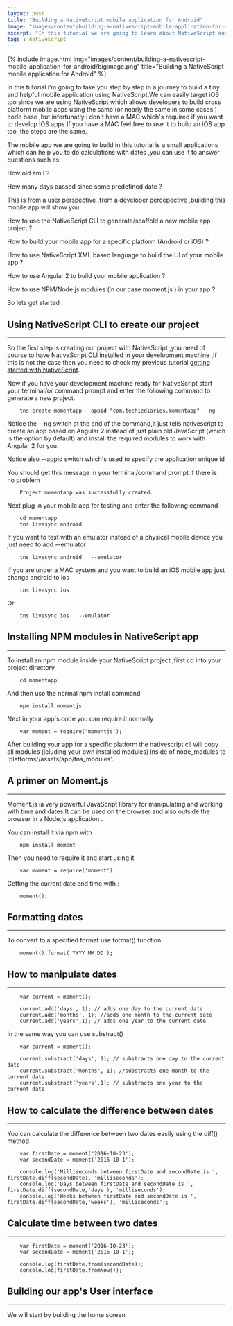 ```yaml
---
layout: post
title: "Building a NativeScript mobile application for Android"
image: "images/content/building-a-nativescript-mobile-application-for-android/titleimage.png"
excerpt: "In this tutorial we are going to learn about NativeScript and how to use web technologies to build native mobile apps for Android and iOS "
tags : nativescript
---
```

{% include image.html
       img="images/content/building-a-nativescript-mobile-application-for-android/bigimage.png"
       title="Building a NativeScript mobile application for Android"
%}

In this tutorial i'm going to take you step by step in a journey to build a tiny and helpful mobile application using NativeScript,We can easily target iOS too since we are using NativeScript which allows developers to build cross platform mobile apps using the same (or nearly the same in some cases ) code base ,but infortunatly i don't have a MAC which's required if you want to develop iOS apps.If you have a MAC feel free to use it to build an iOS app too ,the steps are the same.

The mobile app we are going to build in this tutorial is a small applications which can help you to do calculations with dates ,you can use it to answer questions such as

How old am I ?

How many days passed since some predefined date ?

This is from a user perspective ,from a developer percepective ,building this mobile app will show you 

How to use the NativeScript CLI to generate/scaffold a new mobile app project ?

How to build your mobile app for a specific platform (Android or iOS) ?

How to use NativeScript XML based language to build the UI of your mobile app ?

How to use Angular 2 to build your mobile application ?

How to use NPM/Node.js modules (in our case moment.js ) in your app ?

So lets get started .


Using NativeScript CLI to create our project 
---------------------------------------------
---------------------------------------------

So the first step is creating our project with NativeScript ,you need of course to have NativeScript CLI installed in your development machine ,if this is not the case then you need to check my previous tutorial [getting started with NativeScript]().

Now if you have your development machine ready for NativeScript start your terminal/or command prompt and enter the following command to generate a new project.

		tns create momentapp --appid "com.techiediaries.momentapp" --ng

Notice the --ng switch at the end of the command,it just tells nativescript to create an app based on Angular 2 instead of just plain old JavaScript (which is the option by default) and install the required modules to work with Angular 2 for you.

Notice also --appid switch which's used to specify the application unique id 

You should get this message in your terminal/command prompt if there is no problem  

		Project momentapp was successfully created.

Next plug in your mobile app for testing and enter the following command

		cd momentapp
		tns livesync android   

If you want to test with an emulator instead of a physical mobile device you just need to add --emulator 

		tns livesync android   --emulator 


If you are under a MAC system and you want to build an iOS mobile app just change android to ios

		tns livesync ios   

Or
		
		tns livesync ios   --emulator	
		

Installing NPM modules in NativeScript app
-------------------------------------------
-------------------------------------------

To install an npm module inside your NativeScript project ,first cd into your project directory 

		cd momentapp

And then use the normal npm install command

		npm install momentjs

Next in your app's code you can require it normally 

		var moment = require('momentjs');

After building your app for a specific platform the nativescript cli will copy all modules (icluding your own installed modules) inside of node_modules to 'platforms/<platform>/assets/app/tns_modules'.


A primer on Moment.js
--------------------------
--------------------------

Moment.js ia very powerful JavaScript library for manipulating and working with time and dates.It can be used on the browser and also outside the browser in a Node.js application .

You can install it via npm with

		npm install moment

Then you need to require it and start using it

		var moment = require('moment');

Getting the current date and time with :

		moment();

Formatting dates
-------------------
-------------------

To convert to a specified format use format() function

		moment().format('YYYY MM DD');


How to manipulate dates
-----------------------
-----------------------		

		var current = moment();
		
		current.add('days', 1); // adds one day to the current date
		current.add('months', 1); //adds one month to the current date
		current.add('years',1); // adds one year to the current date

In the same way you can use substract() 

		var current = moment();
		
		current.substract('days', 1); // substracts one day to the current date
		current.substract('months', 1); //substracts one month to the current date
		current.substract('years',1); // substracts one year to the current date

How to calculate the difference between dates
------------------------------------------
------------------------------------------

You can calculate the difference between two dates easily using the diff() method

		var firstDate = moment('2016-10-23');
		var secondDate = moment('2016-10-1');

		console.log('Milliseconds between firstDate and secondDate is ', firstDate.diff(secondDate), 'milliseconds');
		console.log('Days between firstDate and secondDate is ', firstDate.diff(secondDate,'days'), 'milliseconds');
		console.log('Weeks between firstDate and secondDate is ', firstDate.diff(secondDate,'weeks'), 'milliseconds');


Calculate time between two dates
-----------------------------------
-----------------------------------

		var firstDate = moment('2016-10-23');
		var secondDate = moment('2016-10-1');

		console.log(firstDate.from(secondDate));
		console.log(firstDate.fromNow());


Building our app's User interface
-------------------------------------
--------------------------------------

We will start by building the home screen 